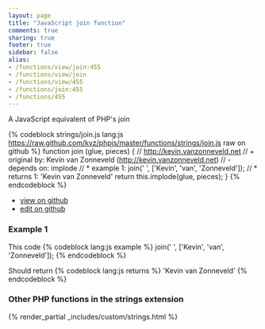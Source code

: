 ```yaml
---
layout: page
title: "JavaScript join function"
comments: true
sharing: true
footer: true
sidebar: false
alias:
- /functions/view/join:455
- /functions/view/join
- /functions/view/455
- /functions/join:455
- /functions/455
---
```

<!-- Generated by Rakefile:build -->
A JavaScript equivalent of PHP's join

{% codeblock strings/join.js lang:js https://raw.github.com/kvz/phpjs/master/functions/strings/join.js raw on github %}
function join (glue, pieces) {
  // http://kevin.vanzonneveld.net
  // +   original by: Kevin van Zonneveld (http://kevin.vanzonneveld.net)
  // -    depends on: implode
  // *     example 1: join(' ', ['Kevin', 'van', 'Zonneveld']);
  // *     returns 1: 'Kevin van Zonneveld'
  return this.implode(glue, pieces);
}
{% endcodeblock %}

 - [view on github](https://github.com/kvz/phpjs/blob/master/functions/strings/join.js)
 - [edit on github](https://github.com/kvz/phpjs/edit/master/functions/strings/join.js)

### Example 1
This code
{% codeblock lang:js example %}
join(' ', ['Kevin', 'van', 'Zonneveld']);
{% endcodeblock %}

Should return
{% codeblock lang:js returns %}
'Kevin van Zonneveld'
{% endcodeblock %}


### Other PHP functions in the strings extension
{% render_partial _includes/custom/strings.html %}
